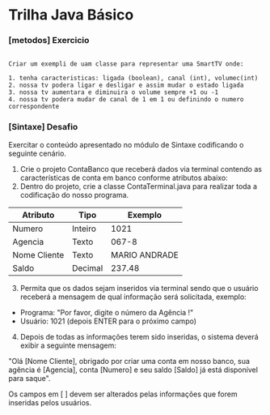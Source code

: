 # Trilha Java Básico

### [metodos] Exercicio

```

Criar um exempli de uam classe para representar uma SmartTV onde:

1. tenha caracteristicas: ligada (boolean), canal (int), volumec(int)
2. nossa tv podera ligar e desligar e assim mudar o estado ligada
3. nossa tv aumentara e diminuira o volume sempre +1 ou -1
4. nossa tv podera mudar de canal de 1 em 1 ou definindo o numero correspondente

```

### [Sintaxe] Desafio


Exercitar o conteúdo apresentado no módulo de Sintaxe codificando o seguinte cenário.

1. Crie o projeto ContaBanco que receberá dados via terminal contendo as características de conta em banco conforme atributos abaixo:
2. Dentro do projeto, crie a classe ContaTerminal.java para realizar toda a codificação do nosso programa.

| Atributo  | Tipo   | Exemplo
| ------- | -------- | -------- |
| Numero   | Inteiro    | 1021
| Agencia   | Texto    | 067-8
| Nome Cliente   | Texto    | MARIO ANDRADE
| Saldo   | Decimal    | 237.48

3. Permita que os dados sejam inseridos via terminal sendo que o usuário receberá a mensagem de qual informação será solicitada, exemplo:
- Programa: "Por favor, digite o número da Agência !"
- Usuário: 1021 (depois ENTER para o próximo campo)

4. Depois de todas as informações terem sido inseridas, o sistema deverá exibir a seguinte mensagem:

"Olá [Nome Cliente], obrigado por criar uma conta em nosso banco, sua agência é [Agencia], conta [Numero] e seu saldo [Saldo] já está disponível para saque".

Os campos em [ ] devem ser alterados pelas informações que forem inseridas pelos usuários.